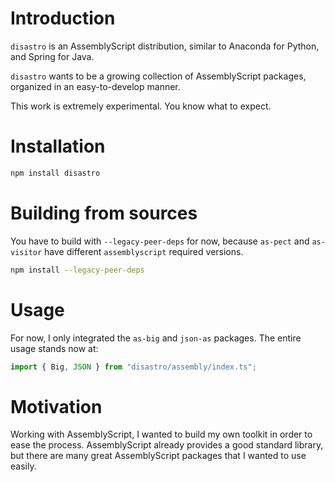 # Introduction
`disastro` is an AssemblyScript distribution, similar to Anaconda for Python, and Spring for Java.

`disastro` wants to be a growing collection of AssemblyScript packages, organized in an easy-to-develop manner.

This work is extremely experimental. You know what to expect.

# Installation
``` bash
npm install disastro
```

# Building from sources
You have to build with `--legacy-peer-deps` for now, because `as-pect` and `as-visitor` have different `assemblyscript` required versions.

```bash
npm install --legacy-peer-deps
```

# Usage
For now, I only integrated the `as-big` and `json-as` packages. The entire usage stands now at:

``` typescript
import { Big, JSON } from "disastro/assembly/index.ts";
```

# Motivation
Working with AssemblyScript, I wanted to build my own toolkit in order to ease the process. AssemblyScript already
provides a good standard library, but there are many great AssemblyScript packages that I wanted to use easily.
